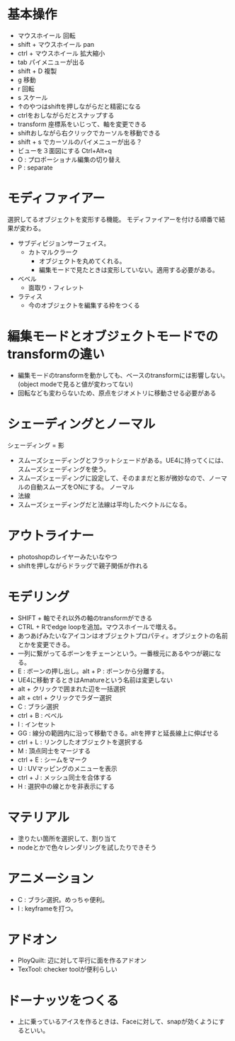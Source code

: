 # 基本操作

- マウスホイール 回転
- shift + マウスホイール pan
- ctrl + マウスホイール 拡大縮小
- tab パイメニューが出る
- shift + D 複製
- g 移動
- r 回転
- s スケール
- ↑のやつはshiftを押しながらだと精密になる
- ctrlをおしながらだとスナップする
- transform 座標系をいじって、軸を変更できる
- shiftおしながら右クリックでカーソルを移動できる
- shift + s でカーソルのパイメニューが出る？
- ビューを３面図にする	Ctrl+Alt+q
- O : プロポーショナル編集の切り替え   
- P : separate

# モディファイアー
選択してるオブジェクトを変形する機能。
モディファイアーを付ける順番で結果が変わる。
- サブディビジョンサーフェイス。
  - カトマルクラーク
    - オブジェクトを丸めてくれる。
    - 編集モードで見たときは変形していない。適用する必要がある。
- ベベル
  - 面取り・フィレット
- ラティス
  - 今のオブジェクトを編集する枠をつくる

# 編集モードとオブジェクトモードでのtransformの違い
- 編集モードのtransformを動かしても、ベースのtransformには影響しない。(object modeで見ると値が変わってない)
- 回転なども変わらないため、原点をジオメトリに移動させる必要がある

# シェーディングとノーマル
シェーディング = 影
- スムーズシェーディングとフラットシェードがある。UE4に持ってくには、スムーズシェーディングを使う。
- スムーズシェーディングに設定して、そのままだと影が微妙なので、ノーマルの自動スムーズをONにする。
ノーマル
- 法線
- スムーズシェーディングだと法線は平均したベクトルになる。

# アウトライナー
- photoshopのレイヤーみたいなやつ
- shiftを押しながらドラッグで親子関係が作れる

# モデリング
- SHIFT + 軸でそれ以外の軸のtransformができる
- CTRL + Rでedge loopを追加。マウスホイールで増える。
- あつあげみたいなアイコンはオブジェクトプロパティ。オブジェクトの名前とかを変更できる。
- 一列に繋がってるボーンをチェーンという。一番根元にあるやつが親になる。
- E : ボーンの押し出し。alt + P : ボーンから分離する。
- UE4に移動するときはAmatureという名前は変更しない
- alt + クリックで囲まれた辺を一括選択
- alt + ctrl + クリックでラダー選択
- C : ブラシ選択
- ctrl + B : ベベル
- I : インセット
- GG : 線分の範囲内に沿って移動できる。altを押すと延長線上に伸ばせる
- ctrl + L : リンクしたオブジェクトを選択する
- M : 頂点同士をマージする
- ctrl + E : シームをマーク
- U : UVマッピングのメニューを表示
- ctrl + J : メッシュ同士を合体する
- H : 選択中の線とかを非表示にする

# マテリアル 
- 塗りたい箇所を選択して、割り当て
- nodeとかで色々レンダリングを試したりできそう

# アニメーション
- C : ブラシ選択。めっちゃ便利。
- I : keyframeを打つ。

# アドオン
- PloyQuilt: 辺に対して平行に面を作るアドオン
- TexTool: checker toolが便利らしい

# ドーナッツをつくる
- 上に乗っているアイスを作るときは、Faceに対して、snapが効くようにするといい。

